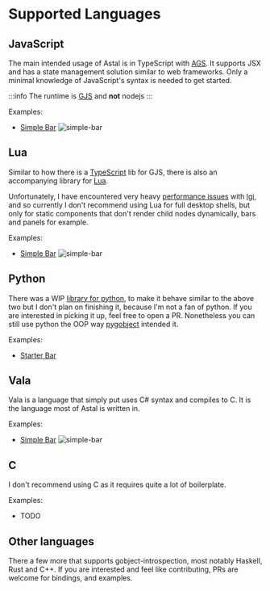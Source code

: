 # Supported Languages

## JavaScript

The main intended usage of Astal is in TypeScript with [AGS](/ags/first-widgets).
It supports JSX and has a state management solution similar to web frameworks.
Only a minimal knowledge of JavaScript's syntax is needed to get started.

:::info
The runtime is [GJS](https://gitlab.gnome.org/GNOME/gjs) and **not** nodejs
:::

Examples:

- [Simple Bar](https://github.com/Aylur/astal/tree/main/examples/js/simple-bar)
![simple-bar](https://github.com/user-attachments/assets/a306c864-56b7-44c4-8820-81f424f32b9b)

## Lua

Similar to how there is a [TypeScript](https://github.com/Aylur/astal/tree/main/core/gjs) lib for GJS, there is also an accompanying library for [Lua](https://github.com/Aylur/astal/tree/main/core/lua).
<!--TODO: open issue and link performance issue-->
Unfortunately, I have encountered very heavy [performance issues]() with [lgi](https://github.com/lgi-devs/lgi),
and so currently I don't recommend using Lua for full desktop shells, but only for static
components that don't render child nodes dynamically, bars and panels for example.

Examples:

- [Simple Bar](https://github.com/Aylur/astal/tree/main/examples/lua/simple-bar)
![simple-bar](https://github.com/user-attachments/assets/a306c864-56b7-44c4-8820-81f424f32b9b)

## Python

There was a WIP [library for python](https://github.com/aylur/astal/tree/feat/python), to make it behave similar to the above two
but I don't plan on finishing it, because I'm not a fan of python.
If you are interested in picking it up, feel free to open a PR.
Nonetheless you can still use python the OOP way [pygobject](https://pygobject.gnome.org/tutorials/gobject/subclassing.html) intended it.

Examples:

- [Starter Bar](https://github.com/Aylur/astal/tree/main/examples/py/starter-bar)

## Vala

Vala is a language that simply put uses C# syntax and compiles to C.
It is the language most of Astal is written in.

Examples:

- [Simple Bar](https://github.com/Aylur/astal/tree/main/examples/vala/simple-bar)
![simple-bar](https://github.com/user-attachments/assets/a306c864-56b7-44c4-8820-81f424f32b9b)

## C

I don't recommend using C as it requires quite a lot of boilerplate.

Examples:

- TODO

## Other languages

There a few more that supports gobject-introspection, most notably Haskell, Rust and C++.
If you are interested and feel like contributing, PRs are welcome for bindings, and examples.
